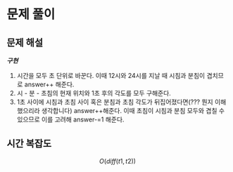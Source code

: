   # 문제 풀이

## 문제 해설

***구현***

1. 시간을 모두 초 단위로 바꾼다. 이때 12시와 24시를 지날 때 시침과 분침이 겹치므로 answer++ 해준다.
2. 시 - 분 - 초침의 현재 위치와 1초 후의 각도를 모두 구해준다.
3. 1초 사이에 시침과 초침 사이 혹은 분침과 초침 각도가 뒤집어졌다면(??? 뭔지 이해했으리라 생각합니다) answer++해준다. 이때 초침이 시침과 분침 모두와 겹칠 수 있으므로 이를 고려해 answer-=1 해준다.

## 시간 복잡도

$$O(diff(t1, t2))$$

